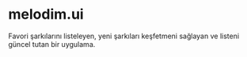 # melodim.ui
Favori şarkılarını listeleyen, yeni şarkıları keşfetmeni sağlayan ve listeni güncel tutan bir uygulama.
